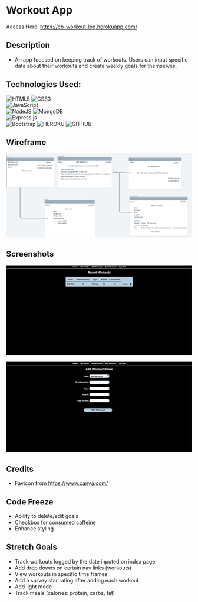 # Workout App

Access Here: https://cb-workout-log.herokuapp.com/

## Description
- An app focused on keeping track of workouts. Users can input specific data about their workouts and create weekly goals for themselves. 

## Technologies Used: 
  ![HTML5](https://img.shields.io/badge/html5-%23E34F26.svg?style=for-the-badge&logo=html5&logoColor=white)
  ![CSS3](https://img.shields.io/badge/css3-%231572B6.svg?style=for-the-badge&logo=css3&logoColor=white)  
  ![JavaScript](https://img.shields.io/badge/javascript-%23323330.svg?style=for-the-badge&logo=javascript&logoColor=%23F7DF1E)   
  ![NodeJS](https://img.shields.io/badge/node.js-6DA55F?style=for-the-badge&logo=node.js&logoColor=white)
  ![MongoDB](https://img.shields.io/badge/MongoDB-%234ea94b.svg?style=for-the-badge&logo=mongodb&logoColor=white)  
  ![Express.js](https://img.shields.io/badge/express.js-%23404d59.svg?style=for-the-badge&logo=express&logoColor=%2361DAFB)   
  ![Bootstrap](https://img.shields.io/badge/bootstrap-%23563D7C.svg?style=for-the-badge&logo=bootstrap&logoColor=white)
  ![HEROKU](https://img.shields.io/badge/Heroku-430098?style=for-the-badge&logo=heroku&logoColor=white)
  ![GITHUB](https://img.shields.io/badge/GitHub-100000?style=for-the-badge&logo=github&logoColor=white)

## Wireframe

![Wireframe](public/images/wireframe-workoutapp.png)

## Screenshots

![Workouts Page](public/images/workoutapp-homepg.png)

![Add Workouts](public/images/workoutapp-addworkouts.png)

## Credits
- Favicon from https://www.canva.com/

## Code Freeze
- Ability to delete/edit goals
- Checkbox for consumed caffeine 
- Enhance styling

## Stretch Goals
- Track workouts logged by the date inputed on index page
- Add drop downs on certain nav links (workouts)
- View workouts in specific time frames
- Add a survey star rating after adding each workout
- Add light mode
- Track meals (calories: protein, carbs, fat)